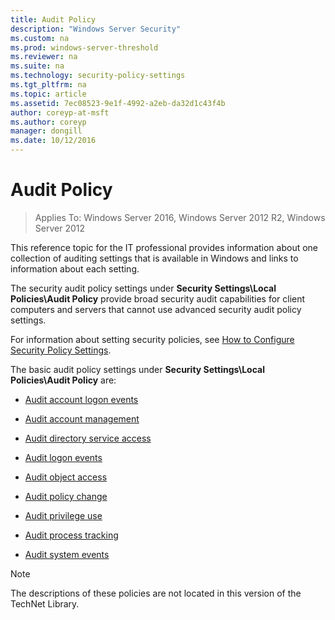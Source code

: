 ```yaml
---
title: Audit Policy
description: "Windows Server Security"
ms.custom: na
ms.prod: windows-server-threshold
ms.reviewer: na
ms.suite: na
ms.technology: security-policy-settings
ms.tgt_pltfrm: na
ms.topic: article
ms.assetid: 7ec08523-9e1f-4992-a2eb-da32d1c43f4b
author: coreyp-at-msft
ms.author: coreyp
manager: dongill
ms.date: 10/12/2016
---
```

# Audit Policy

>Applies To: Windows Server 2016, Windows Server 2012 R2, Windows Server 2012

This reference topic for the IT professional provides information about one collection of auditing settings that is available in Windows and links to information about each setting.  
  
The security audit policy settings under **Security Settings\Local Policies\Audit Policy** provide broad security audit capabilities for client computers and servers that cannot use advanced security audit policy settings.  
  
For information about setting security policies, see [How to Configure Security Policy Settings](how-to-configure-security-policy-settings.md).  
  
The basic audit policy settings under **Security Settings\Local Policies\Audit Policy** are:  
  
-   [Audit account logon events](http://technet.microsoft.com/library/cc787176(v=ws.10).aspx)  
  
-   [Audit account management](http://technet.microsoft.com/library/cc737542(v=ws.10).aspx)  
  
-   [Audit directory service access](http://technet.microsoft.com/library/cc728087(v=ws.10).aspx)  
  
-   [Audit logon events](http://technet.microsoft.com/library/cc787567(v=ws.10).aspx)  
  
-   [Audit object access](http://technet.microsoft.com/library/cc776774(v=ws.10).aspx)  
  
-   [Audit policy change](http://technet.microsoft.com/library/cc781549(v=ws.10).aspx)  
  
-   [Audit privilege use](http://technet.microsoft.com/library/cc784501(v=ws.10).aspx)  
  
-   [Audit process tracking](http://technet.microsoft.com/library/cc775520(v=ws.10).aspx)  
  
-   [Audit system events](http://technet.microsoft.com/library/cc782518(v=ws.10).aspx)  
  
> [!NOTE]  
> The descriptions of these policies are not located in this version of the TechNet Library.  
  

